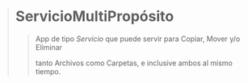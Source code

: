 > # ServicioMultiPropósito
>
>> App de tipo *Servicio* que puede servir para Copiar, Mover y/o Eliminar
>>
>> tanto Archivos como Carpetas, e inclusive ambos al mismo tiempo.